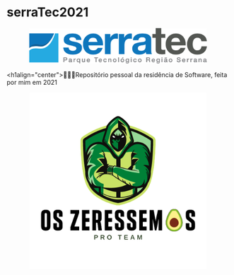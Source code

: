 # serraTec2021
<a name="back-to-top">
<p align="center">
  <img height="80px" src="assets/logoSerratec.png" alt="logo serratec"/>
</p>
  
<h1align="center">👨🏼‍💻Repositório pessoal da residência de Software, feita por mim em 2021</h1>

<p align="center">
  <img align="center" height="400px" src="assets/osZeressemosProTeam.png"> 
</p>
